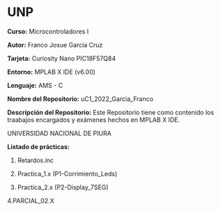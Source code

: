 # UNP

**Curso:** Microcontroladores I

**Autor:** Franco Josue Garcia Cruz

**Tarjeta:** Curiosity Nano PIC18F57Q84

**Entorno:** MPLAB X IDE (v6.00)

**Lenguaje:** AMS - C

**Nombre del Repositorio:** uC1_2022_Garcia_Franco

**Descripción del Repositorio:** Este Repositorio tiene como contenido los traabajos encargados y exámenes hechos en MPLAB X IDE.

UNIVERSIDAD NACIONAL DE PIURA

**Listado de prácticas:**

1. Retardos.inc

2. Practica_1.x (P1-Corrimiento_Leds)

3. Practica_2.x (P2-Display_7SEG)

4.PARCIAL_02.X
